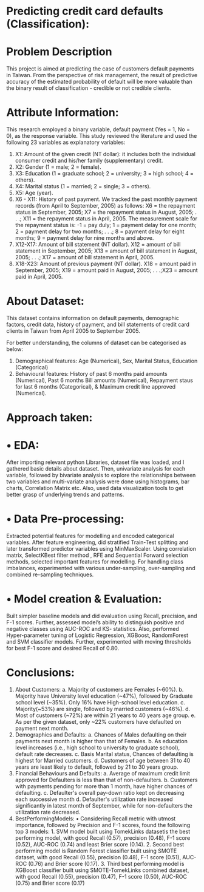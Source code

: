 # Predicting credit card defaults (Classification):

# Problem Description
This project is aimed at predicting the case of customers default payments in Taiwan. 
From the perspective of risk management, the result of predictive accuracy of the estimated probability of default will be more valuable than the binary result of classification - credible or not credible clients. 

# Attribute Information:

This research employed a binary variable, default payment (Yes = 1, No = 0), as the response variable. This study reviewed the literature and used the following 23 variables as explanatory variables:

1. X1: Amount of the given credit (NT dollar): it includes both the individual consumer credit and his/her family (supplementary) credit.
2. X2: Gender (1 = male; 2 = female).
3. X3: Education (1 = graduate school; 2 = university; 3 = high school; 4 = others).
4. X4: Marital status (1 = married; 2 = single; 3 = others).
5. X5: Age (year).
6. X6 - X11: History of past payment. We tracked the past monthly payment records (from April to September, 2005) as follows: X6 = the repayment status in September, 2005; X7 = the repayment status in August, 2005; . . .;
        X11 = the repayment status in April, 2005. The measurement scale for the repayment status is: -1 = pay duly; 1 = payment delay for one month; 2 = payment delay for two months; . . .; 8 = payment delay for eight months; 9 = payment delay for nine months and above.
7. X12-X17: Amount of bill statement (NT dollar). X12 = amount of bill statement in September, 2005; 
        X13 = amount of bill statement in August, 2005; . . .; X17 = amount of bill statement in April, 2005.
8. X18-X23: Amount of previous payment (NT dollar). X18 = amount paid in September, 2005; 
        X19 = amount paid in August, 2005; . . .;X23 = amount paid in April, 2005.

# About Dataset: 
This dataset contains information on default payments, demographic factors, credit data, history of payment, and bill statements of credit card clients in Taiwan from April 2005 to September 2005. 

For better understanding, the columns of dataset can be categorised as below:
1. Demographical features: Age (Numerical), Sex, Marital Status, Education (Categorical)
2. Behavioural features: History of past 6 months paid amounts (Numerical), Past 6 months Bill amounts (Numerical), 
                      Repayment staus for last 6 months (Categorical), & Maximum credit line approved (Numerical).

# Approach taken:
# • EDA: 
After importing relevant python Libraries, dataset file was loaded,
and I gathered basic details about dataset. Then, univariate analysis for each variable, followed by bivariate analysis to explore the relationships between two variables and multi-variate analysis were done using histograms, bar charts, Correlation Matrix etc. Also, used data visualization tools to get better grasp of underlying trends and patterns.
# • Data Pre-processing: 
Extracted potential features for modelling and encoded categorical variables. After feature engineering, did stratified Train-Test splitting and later transformed predictor variables using MinMaxScaler. Using correlation matrix, SelectKBest filter method , RFE and Sequential Forward selection methods, selected important features for modelling. For handling class imbalances, experimented with various under-sampling, over-sampling and combined re-sampling techniques.
# • Model creation & Evaluation: 
Built simpler baseline models and did evaluation using Recall, precision, and F-1 scores. Further, assessed model’s ability to distinguish positive and negative classes using AUC-ROC and KS- statistics. Also, performed Hyper-parameter tuning of Logistic Regression, XGBoost, RandomForest and SVM classifier models. Further, experimented with moving thresholds for best F-1 score and desired Recall of 0.80.

# Conclusions:
 
1. About Customers:
        a. Majority of customers are Females (~60%).
        b. Majority have University level education (~47%), followed by Graduate school level (~35%). Only 16% have High-school level education. 
        c. Majority(~53%) are single, followed by married customers (~46%). 
        d. Most of customers (~72%) are within 21 years to 40 years age group. 
        e. As per the given dataset, only ~22% customers have defaulted on payment next month.
2. Demographics and Defaults:
        a. Chances of Males defaulting on their payments next month is higher than that of Females.
        b. As education level increases (i.e., high school to university to graduate school), default rate decreases.
        c. Basis Marital status, Chances of defaulting is highest for Married customers.
        d. Customers of age between 31 to 40 years are least likely to default, followed by 21 to 30 years group.
3. Financial Behaviours and Defaults:
        a. Average of maximum credit limit approved for Defaulters is less than that of non-defaulters.
        b. Customers with payments pending for more than 1 month, have higher chances of defaulting.
        c. Defaulter's overall pay-down ratio kept on decreasing each successive month
        d. Defaulter's utilization rate increased significantly in latest month of September, while for non-defaulters the utilization rate decreased.
4. BestPerformingModels:
• Considering Recall metric with utmost importance, followed by Precision and F-1 scores, found the following top 3 models:
        1. SVM model built using TomekLinks datasetis the best performing model, with good Recall (0.57), precision (0.48), F-1 score (0.52), AUC-ROC (0.74) and least Brier score (0.14).
        2. Second best performing model is Random Forest classifier built using SMOTE dataset, with good Recall (0.55), precision (0.48), F-1 score (0.51), AUC-ROC (0.76) and Brier score (0.17).
        3. Third best performing model is XGBoost classifier built using SMOTE-TomekLinks combined dataset, with good Recall (0.55), precision (0.47), F-1 score (0.50), AUC-ROC (0.75) and Brier score (0.17)
